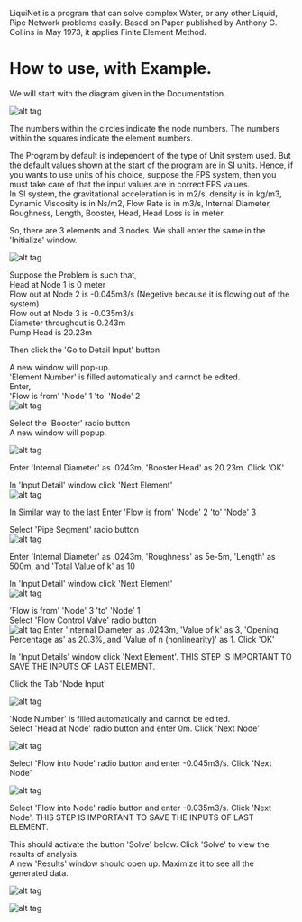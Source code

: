 LiquiNet is a program that can solve complex Water, or any other Liquid, Pipe Network problems easily. Based on Paper published by Anthony G. Collins in May 1973, it applies Finite Element Method.  
  
# How to use, with Example.  
  
We will start with the diagram given in the Documentation.  
  
![alt tag](https://github.com/samadritakarmakar/LiquiNet/blob/master/Documentation/Problem%20Set.png)
  
The numbers within the circles indicate the node numbers. The numbers within the squares indicate the element numbers.  

The Program by default is independent of the type of Unit system used. But the default values shown at the start of the program are in SI units. Hence, if you wants to use units of his choice, suppose the FPS system, then you must take care of that the input values are in correct FPS values.  
In SI system, the gravitational acceleration is in m2/s, density is in kg/m3, Dynamic Viscosity is in Ns/m2, Flow Rate is in m3/s, Internal Diameter, Roughness, Length, Booster, Head, Head Loss is in meter.  

So, there are 3 elements and 3 nodes. We shall enter the same in the 'Initialize' window.  
  
![alt tag](https://github.com/samadritakarmakar/LiquiNet/blob/master/Documentation/Initialize.png)
  
Suppose the Problem is such that,  
Head at Node 1 is 0 meter  
Flow out at Node 2 is -0.045m3/s (Negetive because it is flowing out of the system)  
Flow out at Node 3 is -0.035m3/s  
Diameter throughout is 0.243m  
Pump Head is 20.23m  


Then click the 'Go to Detail Input' button  
  
A new window will pop-up.  
'Element Number' is filled automatically and cannot be edited.  
Enter,  
'Flow is from' 'Node' 1 'to' 'Node' 2  
![alt tag](https://github.com/samadritakarmakar/LiquiNet/blob/master/Documentation/Input_Details.png)

Select the 'Booster' radio button  
A new window will popup.  

![alt tag](https://github.com/samadritakarmakar/LiquiNet/blob/master/Documentation/Booster_Details.png)

Enter 'Internal Diameter' as .0243m, 'Booster Head' as 20.23m. Click 'OK'  

In 'Input Detail' window click 'Next Element'  
![alt tag](https://github.com/samadritakarmakar/LiquiNet/blob/master/Documentation/Input_Details2.png)

In Similar way to the last Enter 'Flow is from' 'Node' 2 'to' 'Node' 3  

Select 'Pipe Segment' radio button  
![alt tag](https://github.com/samadritakarmakar/LiquiNet/blob/master/Documentation/Pipe_Segment_Details.png)

Enter 'Internal Diameter' as .0243m, 'Roughness' as 5e-5m, 'Length' as 500m, and 'Total Value of k' as 10  

In 'Input Detail' window click 'Next Element'  
![alt tag](https://github.com/samadritakarmakar/LiquiNet/blob/master/Documentation/Input_Details3.png)

'Flow is from' 'Node' 3 'to' 'Node' 1  
Select 'Flow Control Valve' radio button  
![alt tag](https://github.com/samadritakarmakar/LiquiNet/blob/master/Documentation/Flow_Control_Valve_Details.png)
Enter 'Internal Diameter' as .0243m, 'Value of k' as 3, 'Opening Percentage as' as 20.3%, and 'Value of n (nonlinearity)' as 1. Click 'OK'  

In 'Input Details' window click 'Next Element'. THIS STEP IS IMPORTANT TO SAVE THE INPUTS OF LAST ELEMENT.  

Click the Tab 'Node Input'  

![alt tag](https://github.com/samadritakarmakar/LiquiNet/blob/master/Documentation/Input_Details_Node.png)

'Node Number' is filled automatically and cannot be edited.  
Select 'Head at Node' radio button and enter 0m. Click 'Next Node'  

![alt tag](https://github.com/samadritakarmakar/LiquiNet/blob/master/Documentation/Input_Details_Node2.png)

Select 'Flow into Node' radio button and enter -0.045m3/s. Click 'Next Node'  

![alt tag](https://github.com/samadritakarmakar/LiquiNet/blob/master/Documentation/Input_Details_Node3.png)

Select 'Flow into Node' radio button and enter -0.035m3/s. Click 'Next Node'. THIS STEP IS IMPORTANT TO SAVE THE INPUTS OF LAST ELEMENT.  

This should activate the button 'Solve' below. Click 'Solve' to view the results of analysis.  
A new 'Results' window should open up. Maximize it to see all the generated data.  

![alt tag](https://github.com/samadritakarmakar/LiquiNet/blob/master/Documentation/Results_elem.png)

![alt tag](https://github.com/samadritakarmakar/LiquiNet/blob/master/Documentation/Results_node.png)
